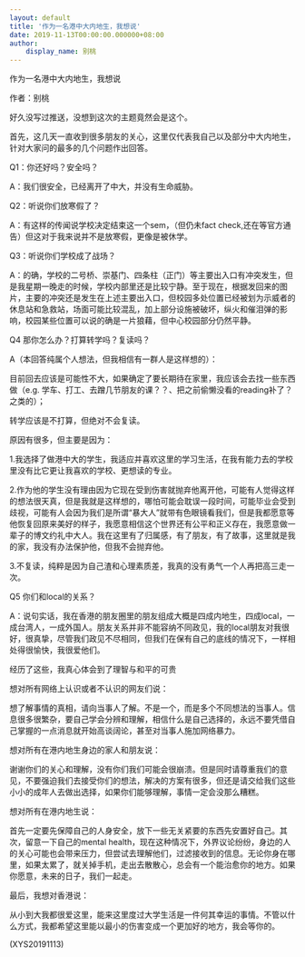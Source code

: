 ```yaml
---
layout: default
title: '作为一名港中大内地生，我想说'
date: 2019-11-13T00:00:00.000000+08:00
author:
    display_name: 别桃
---
```


作为一名港中大内地生，我想说

作者：别桃

好久没写过推送，没想到这次的主题竟然会是这个。

首先，这几天一直收到很多朋友的关心，这里仅代表我自己以及部分中大内地生，针对大家问的最多的几个问题作出回答。

Q1：你还好吗？安全吗？

A：我们很安全，已经离开了中大，并没有生命威胁。

Q2：听说你们放寒假了？

A：有这样的传闻说学校决定结束这一个sem，（但仍未fact check,还在等官方通告）但这对于我来说并不是放寒假，更像是被休学。

Q3：听说你们学校成了战场？

A：的确，学校的二号桥、崇基门、四条柱（正门）等主要出入口有冲突发生，但是我星期一晚走的时候，学校内部里还是比较宁静。至于现在，根据发回来的图片，主要的冲突还是发生在上述主要出入口，但校园多处位置已经被划为示威者的休息站和急救站，场面可能比较混乱，加上部分设施被破坏，纵火和催泪弹的影响，校园某些位置可以说的确是一片狼藉，但中心校园部分仍然平静。

Q4 那你怎么办？打算转学吗？复读吗？

A（本回答纯属个人想法，但我相信有一群人是这样想的）：

目前回去应该是可能性不大，如果确定了要长期待在家里，我应该会去找一些东西做（e.g. 学车、打工、去蹭几节朋友的课？？、把之前偷懒没看的reading补了？之类的）；

转学应该是不打算，但绝对不会复读。

原因有很多，但主要是因为：

1.我选择了做港中大的学生，我适应并喜欢这里的学习生活，在我有能力去的学校里没有比它更让我喜欢的学校、更想读的专业。

2.作为他的学生没有理由因为它现在受到伤害就抛弃他离开他，可能有人觉得这样的想法很天真，但是我就是这样想的，哪怕可能会耽误一段时间，可能毕业会受到歧视，可能有人会因为我们是所谓“暴大人”就带有色眼镜看我们，但是我都愿意等他恢复回原来美好的样子，我愿意相信这个世界还有公平和正义存在，我愿意做一辈子的博文约礼中大人。我在这里有了归属感，有了朋友，有了故事，这里就是我的家，我没有办法保护他，但我不会抛弃他。

3.不复读，纯粹是因为自己渣和心理素质差，我真的没有勇气一个人再把高三走一次。

Q5 你们和local的关系？

A：说句实话，我在香港的朋友圈里的朋友组成大概是四成内地生，四成local，一成台湾人，一成外国人。朋友关系并非不能容纳不同政见，我的local朋友对我很好，很真挚，尽管我们政见不尽相同，但我们在保有自己的底线的情况下，一样相处得很愉快，我很爱他们。

经历了这些，我真心体会到了理智与和平的可贵

想对所有网络上认识或者不认识的网友们说：

想了解事情的真相，请向当事人了解。不是一个，而是多个不同想法的当事人。信息很多很繁杂，要自己学会分辨和理解，相信什么是自己选择的，永远不要凭借自己掌握的一点消息就开始高谈阔论，甚至对当事人施加网络暴力。

想对所有在港内地生身边的家人和朋友说：

谢谢你们的关心和理解，没有你们我们可能会很崩溃。但是同时请尊重我们的意见，不要强迫我们去接受你们的想法，解决的方案有很多，但还是请交给我们这些小小的成年人去做出选择，如果你们能够理解，事情一定会没那么糟糕。

想对所有在港内地生说：

首先一定要先保障自己的人身安全，放下一些无关紧要的东西先安置好自己。其次，留意一下自己的mental health，现在这种情况下，外界议论纷纷，身边的人的关心可能也会带来压力，但尝试去理解他们，过滤接收到的信息。无论你身在哪里，如果太累了，就关掉手机，走出去散散心，总会有一个能治愈你的地方。如果你愿意，未来的日子，我们一起走。

最后，我想对香港说：

从小到大我都很爱这里，能来这里度过大学生活是一件何其幸运的事情。不管以什么方式，我都希望这里能以最小的伤害变成一个更加好的地方，我会等你的。

(XYS20191113)

